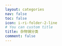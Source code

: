 ```yaml
---
layout: categories
nav: false
toc: false
icon: i-ri-folder-2-line
# You can custom title
title: 杂物铺分类
comment: false
---
```

